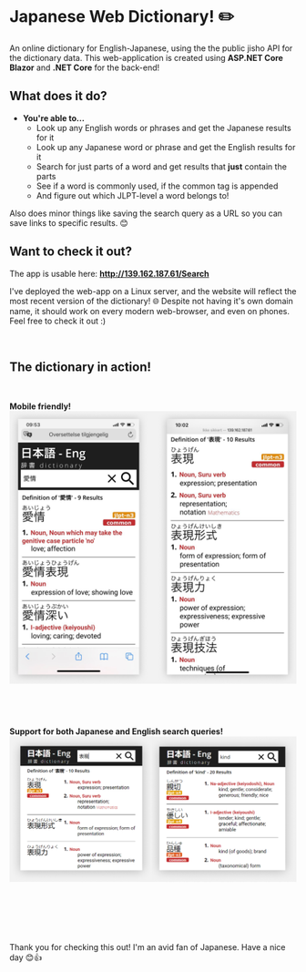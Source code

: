 # Japanese Web Dictionary! ✏️️
An online dictionary for English-Japanese, using the the public jisho API for the dictionary data.  This web-application is created using **ASP.NET Core Blazor** and **.NET Core** for the back-end!



## What does it do?
- **You're able to...** 
	- Look up any English words or phrases and get the Japanese results for it
	- Look up any Japanese word or phrase and get the English results for it
	- Search for just parts of a word and get results that **just** contain the parts
	- See if a word is commonly used, if the common tag is appended
	- And figure out which JLPT-level a word belongs to!

Also does minor things like saving the search query as a URL so you can save links to specific results. 😊

## Want to check it out?
The app is usable here: **http://139.162.187.61/Search**

I've deployed the web-app on a Linux server, and the website will reflect the most recent version of the dictionary! 🌐 Despite not having it's own domain name, it should work on every modern web-browser, and even on phones.  Feel free to check it out :)


&nbsp;

## The dictionary in action!
&nbsp;

**Mobile friendly!**
![](raw-assets/readme/n1.png)

&nbsp;
---


**Support for both Japanese and English search queries!**
![](raw-assets/readme/n5.png)

&nbsp;
---

&nbsp;

Thank you for checking this out! I'm an avid fan of Japanese. Have a nice day 😊👍